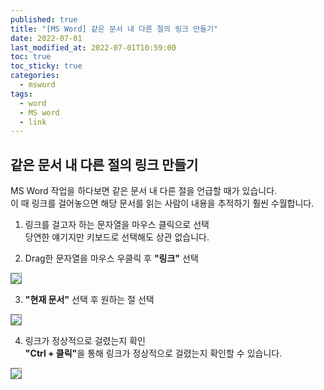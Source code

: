 ```yaml
---
published: true
title: "[MS Word] 같은 문서 내 다른 절의 링크 만들기"
date: 2022-07-01
last_modified_at: 2022-07-01T10:59:00
toc: true
toc_sticky: true
categories:
  - msword
tags:
  - word
  - MS word
  - link
---
```


## 같은 문서 내 다른 절의 링크 만들기
MS Word 작업을 하다보면 같은 문서 내 다른 절을 언급할 때가 있습니다. <br>
이 때 링크를 걸어놓으면 해당 문서를 읽는 사람이 내용을 추적하기 훨씬 수월합니다. <br>

1. 링크를 걸고자 하는 문자열을 마우스 클릭으로 선택 <br>
당연한 얘기지만 키보드로 선택해도 상관 없습니다. <br>


2. Drag한 문자열을 마우스 우클릭 후 <b>"링크"</b> 선택<br>
<img src="https://user-images.githubusercontent.com/90759236/176809107-2b972018-a39b-413e-9976-b58e20e6b51e.png" style="border: 1px solid grey; max-width: 40%; height: auto;">

3. <b>"현재 문서"</b> 선택 후 원하는 절 선택<br>
<img src="https://user-images.githubusercontent.com/90759236/176809587-0d16f302-8c12-4336-81f4-b8eace0e48cc.png" style="border: 1px solid grey; max-width: 80%; height: auto;">

4. 링크가 정상적으로 걸렸는지 확인<br>
<b>"Ctrl + 클릭"</b>을 통해 링크가 정상적으로 걸렸는지 확인할 수 있습니다. <br>
<img src="https://user-images.githubusercontent.com/90759236/176809774-a8b324ec-fc53-47cb-987f-9e0c83143d72.png" style="border: 1px solid grey; max-width: 80%; height: auto;">



